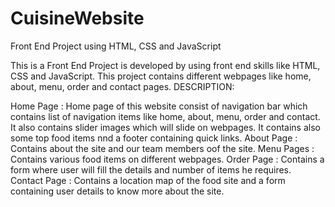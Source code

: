 # CuisineWebsite
Front End Project using HTML, CSS and JavaScript

This is a Front End Project is developed by using front end skills like HTML, CSS and JavaScript. This project contains different webpages like home, about, menu, order and contact pages. DESCRIPTION:

Home Page : Home page of this website consist of navigation bar which contains list of navigation items like home, about, menu, order and contact. It also contains slider images which will slide on webpages. It contains also some top food items nnd a footer containing quick links.
About Page : Contains about the site and our team members oof the site.
Menu Pages : Contains various food items on different webpages.
Order Page : Contains a form where user will fill the details and number of items he requires.
Contact Page : Contains a location map of the food site and a form containing user details to know more about the site.
